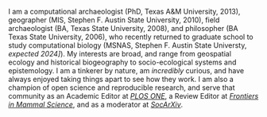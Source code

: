 I am a computational archaeologist (PhD, Texas A&M University, 2013), geographer (MIS, Stephen F. Austin State University, 2010), field archaeologist (BA, Texas State University, 2008), and philosopher (BA Texas State University, 2006), who recently returned to graduate school to study computational biology (MSNAS, Stephen F. Austin State Universty, _expected 2024]_). My interests are broad, and range from geospatial ecology and historical biogeography to socio-ecological systems and epistemology. I am a tinkerer by nature, am _incredibly_ curious, and have always enjoyed taking things apart to see how they work. I am also a champion of open science and reproducible research, and serve that community as an Academic Editor at _[PLOS ONE](https://journals.plos.org/plosone/)_, a Review Editor at _[Frontiers in Mammal Science](https://www.frontiersin.org/journals/mammal-science)_, and as a moderator at _[SocArXiv](https://osf.io/preprints/socarxiv)_.
